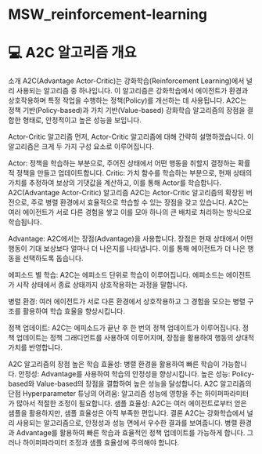 # MSW_reinforcement-learning


# 💻 A2C 알고리즘 개요

소개
A2C(Advantage Actor-Critic)는 강화학습(Reinforcement Learning)에서 널리 사용되는 알고리즘 중 하나입니다. 이 알고리즘은 강화학습에서 에이전트가 환경과 상호작용하며 특정 작업을 수행하는 정책(Policy)를 개선하는 데 사용됩니다. A2C는 정책 기반(Policy-based)과 가치 기반(Value-based) 강화학습 알고리즘의 장점을 결합한 형태로, 안정적이고 높은 성능을 보입니다.

Actor-Critic 알고리즘
먼저, Actor-Critic 알고리즘에 대해 간략히 설명하겠습니다. 이 알고리즘은 크게 두 가지 구성 요소로 이루어집니다.

Actor: 정책을 학습하는 부분으로, 주어진 상태에서 어떤 행동을 취할지 결정하는 확률적 정책을 만들고 업데이트합니다.
Critic: 가치 함수를 학습하는 부분으로, 현재 상태의 가치를 추정하여 보상의 기댓값을 계산하고, 이를 통해 Actor를 학습합니다.
A2C(Advantage Actor-Critic) 알고리즘
A2C는 Actor-Critic 알고리즘의 확장된 버전으로, 주로 병렬 환경에서 효율적으로 학습할 수 있는 장점을 갖고 있습니다. A2C는 여러 에이전트가 서로 다른 경험을 쌓고 이를 모아 하나의 큰 배치로 처리하는 방식으로 학습됩니다.

Advantage: A2C에서는 장점(Advantage)을 사용합니다. 장점은 현재 상태에서 어떤 행동이 기대 보상보다 얼마나 더 나은지를 나타냅니다. 이를 통해 에이전트가 더 나은 행동을 선택하도록 돕습니다.

에피소드 별 학습: A2C는 에피소드 단위로 학습이 이루어집니다. 에피소드는 에이전트가 시작 상태에서 종료 상태까지 상호작용하는 과정을 말합니다.

병렬 환경: 여러 에이전트가 서로 다른 환경에서 상호작용하고 그 경험을 모으는 병렬 구조를 활용하여 학습 효율을 향상시킵니다.

정책 업데이트: A2C는 에피소드가 끝난 후 한 번의 정책 업데이트가 이루어집니다. 정책 업데이트는 정책 그래디언트를 사용하여 이루어지며, 장점을 활용하여 행동의 상대적 가치를 반영합니다.

A2C 알고리즘의 장점
높은 학습 효율성: 병렬 환경을 활용하여 빠른 학습이 가능합니다.
안정성: Advantage를 사용하여 학습의 안정성을 향상시킵니다.
높은 성능: Policy-based와 Value-based의 장점을 결합하여 높은 성능을 달성합니다.
A2C 알고리즘의 단점
Hyperparameter 튜닝의 어려움: 알고리즘 성능에 영향을 주는 하이퍼파라미터가 많아서 적절한 조정이 필요합니다.
샘플 효율성: A2C는 여러 에이전트로부터 얻은 샘플을 활용하지만, 샘플 효율성은 아직 부족한 편입니다.
결론
A2C는 강화학습에서 널리 사용되는 알고리즘으로, 안정성과 성능 면에서 우수한 결과를 보여줍니다. 병렬 환경과 Advantage를 활용하여 빠른 학습과 효율적인 정책 업데이트를 가능하게 합니다. 그러나 하이퍼파라미터 조정과 샘플 효율성에 주의해야 합니다.
